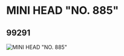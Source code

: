 # MINI HEAD "NO. 885"
## 99291
![MINI HEAD "NO. 885"](https://lc-www-live-s.legocdn.com/media/bricks/5/2/4649943.jpg)